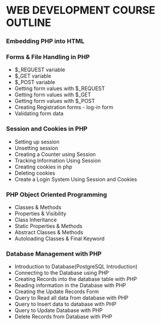 # WEB DEVELOPMENT COURSE OUTLINE

### Embedding PHP into HTML
### Forms & File Handling in PHP
  - $_REQUEST variable
  - $_GET variable
  - $_POST variable
  - Getting form values with $_REQUEST
  - Getting form values with $_GET
  - Getting form values with $_POST
  - Creating Registration forms
		- log-in form
  - Validating form data
  
### Session and Cookies in PHP
  - Setting up session	
  - Unsetting session
  - Creating a Counter using Session
  - Tracking Information Using Session
  - Creating cookies in php
  - Deleting cookies
  - Create a Login System Using Session and Cookies
 
### PHP Object Oriented Programming
  - Classes & Methods
  - Properties & Visibility
  - Class Inheritance
  - Static Properties & Methods
  - Abstract Classes & Methods
  - Autoloading Classes & Final Keyword
  
### Database Management with PHP
  - Introduction to Database(PostgreSQL Introduction)
  - Connecting to the Database using PHP
  - Creating Records into the database table with PHP
  - Reading information in the Database with PHP
  - Creating the Update Records Form
  - Query to Read all data from database with PHP
  - Query to Insert data to database with PHP
  - Query to Update Database with PHP
  - Delete Records from Database with PHP
 
